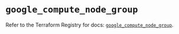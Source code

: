 # `google_compute_node_group`

Refer to the Terraform Registry for docs: [`google_compute_node_group`](https://registry.terraform.io/providers/hashicorp/google/5.26.0/docs/resources/compute_node_group).
